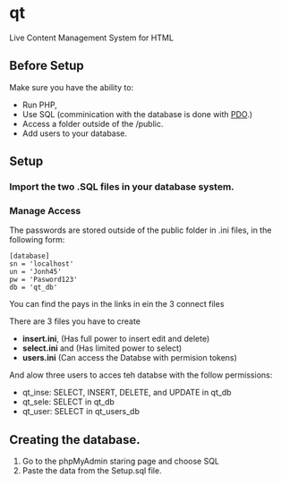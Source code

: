 # qt
Live Content Management System for HTML

## Before Setup
Make sure you have the ability to:
- Run PHP,
- Use SQL  (comminication with the database is done with [PDO](http://php.net/manual/en/intro.pdo.php).)
- Access a folder outside of the /public.
- Add users to your database.

## Setup
### Import the two .SQL files in your database system. 

### Manage Access
The passwords are stored outside of the public folder in .ini files, in the following form:
```
[database]
sn = 'localhost'
un = 'Jonh45'
pw = 'Pasword123'
db = 'qt_db'
```
You can find the pays in the links in ein the 3 connect files

There are 3 files you have to create 
- __insert.ini__, (Has full power to insert edit and delete)
- __select.ini__ and  (Has limited power to select)
- __users.ini__ (Can access the Databse with permision tokens)

And alow three users to acces teh databse with the follow permissions:
- qt_inse: SELECT, INSERT, DELETE, and UPDATE in qt_db
- qt_sele: SELECT in qt_db
- qt_user: SELECT in qt_users_db

## Creating the database.
1. Go to the phpMyAdmin staring page and choose SQL
2. Paste the data from the Setup.sql file.

